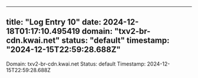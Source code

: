 
---
title: "Log Entry 10"
date: 2024-12-18T01:17:10.495419
domain: "txv2-br-cdn.kwai.net"
status: "default"
timestamp: "2024-12-15T22:59:28.688Z"
---

Domain: txv2-br-cdn.kwai.net
Status: default
Timestamp: 2024-12-15T22:59:28.688Z

